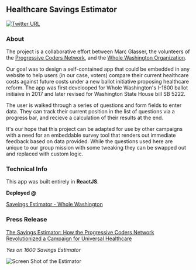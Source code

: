 ## Healthcare Savings Estimator

[![Twitter URL](https://img.shields.io/twitter/url/http/shields.io.svg?style=social)](https://github.com/chrisco23/savings-estimator)

### About
The project is a collaborative effort between Marc Glasser, the volunteers of the [Progressive Coders Network](https://www.progcode.org/), and the [Whole Washington Organization](https://www.wholewashington.org/).

Our goal was to design a self-contained app that could be embedded in any website to help users (in our case, voters) compare their current healthcare costs against future costs under a new ballot initiative proposing healthcare reform. The app was first develooped for Whole Washington's I-1600 ballot initiaive in 2017 and later revised for Washington State House bill SB 5222.

The user is walked through a series of questions and form fields to enter data. They can track their current position in the list of questions via a progress bar, and recieve a calculation of their results at the end.

It's our hope that this project can be adapted for use by other campaigns with a need for an embeddable survey tool that renders out immediate feedback based on data provided. While the questions used here are unique to our group mission with some tweaking they can be swapped out and replaced with custom logic.

### Technical Info
This app was built entirely in **ReactJS**.

**Deployed @**

[Saveings Estimator - Whole Washington](https://wholewashington.org/savings-estimator/)

### Press Release

[The Savings Estimator: How the Progressive Coders Network Revolutionized a Campaign for Universal Healthcare](https://medium.com/progressive-coders-network/the-savings-estimator-how-the-progressive-coders-network-revolutionized-a-campaign-for-universal-7478d73a5827)

*Yes on 1600 Savings Estimator*

![Screen Shot of the Estimator](https://raw.githubusercontent.com/marcaaron/yes-on-1600/master/estimator_screenshot.png)
